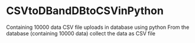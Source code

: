 # CSVtoDBandDBtoCSVinPython
Containing 10000 data CSV file uploads in database using python
From the database (containing 10000 data) collect the data as CSV file

